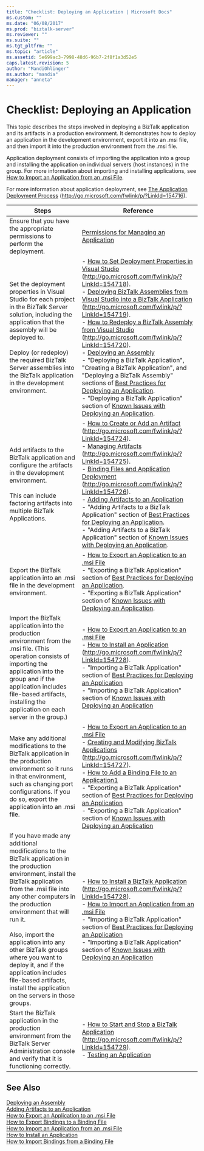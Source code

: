 ```yaml
---
title: "Checklist: Deploying an Application | Microsoft Docs"
ms.custom: ""
ms.date: "06/08/2017"
ms.prod: "biztalk-server"
ms.reviewer: ""
ms.suite: ""
ms.tgt_pltfrm: ""
ms.topic: "article"
ms.assetid: 5e699ac3-7998-48d6-96b7-2f8f1a3d52e5
caps.latest.revision: 5
author: "MandiOhlinger"
ms.author: "mandia"
manager: "anneta"
---
```

# Checklist: Deploying an Application
This topic describes the steps involved in deploying a BizTalk application and its artifacts in a production environment. It demonstrates how to deploy an application in the development environment, export it into an .msi file, and then import it into the production environment from the .msi file.  
  
 Application deployment consists of importing the application into a group and installing the application on individual servers (host instances) in the group. For more information about importing and installing applications, see [How to Import an Application from an .msi File](../technical-guides/how-to-import-an-application-from-an-msi-file.md).  
  
 For more information about application deployment, see [The Application Deployment Process](http://go.microsoft.com/fwlink/p/?LinkId=154716) (http://go.microsoft.com/fwlink/p/?LinkId=154716).  
  
|Steps|Reference|  
|-----------|---------------|  
|Ensure that you have the appropriate permissions to perform the deployment.|[Permissions for Managing an Application](../technical-guides/permissions-for-managing-an-application.md)|  
|Set the deployment properties in Visual Studio for each project in the BizTalk Server solution, including the application that the assembly will be deployed to.<br /><br /> Deploy (or redeploy) the required BizTalk Server assemblies into the BizTalk application in the development environment.|-   [How to Set Deployment Properties in Visual Studio](http://go.microsoft.com/fwlink/p/?LinkId=154718) (http://go.microsoft.com/fwlink/p/?LinkId=154718).<br />-   [Deploying BizTalk Assemblies from Visual Studio into a BizTalk Application](http://go.microsoft.com/fwlink/p/?LinkId=154719) (http://go.microsoft.com/fwlink/p/?LinkId=154719).<br />-   [How to Redeploy a BizTalk Assembly from Visual Studio](http://go.microsoft.com/fwlink/p/?LinkId=154720) (http://go.microsoft.com/fwlink/p/?LinkId=154720).<br />-   [Deploying an Assembly](../technical-guides/deploying-an-assembly.md)<br />-   "Deploying a BizTalk Application", "Creating a BizTalk Application", and "Deploying a BizTalk Assembly" sections of [Best Practices for Deploying an Application](http://msdn.microsoft.com/library/gg634504.aspx).<br />-   "Deploying a BizTalk Application" section of [Known Issues with Deploying an Application](../technical-guides/known-issues-with-deploying-an-application.md).|  
|Add artifacts to the BizTalk application and configure the artifacts in the development environment.<br /><br /> This can include factoring artifacts into multiple BizTalk Applications.|-   [How to Create or Add an Artifact](http://go.microsoft.com/fwlink/p/?LinkId=154724) (http://go.microsoft.com/fwlink/p/?LinkId=154724).<br />-   [Managing Artifacts](http://go.microsoft.com/fwlink/p/?LinkId=154725) (http://go.microsoft.com/fwlink/p/?LinkId=154725).<br />-   [Binding Files and Application Deployment](http://go.microsoft.com/fwlink/p/?LinkId=154726) (http://go.microsoft.com/fwlink/p/?LinkId=154726).<br />-   [Adding Artifacts to an Application](../technical-guides/adding-artifacts-to-an-application.md)<br />-   "Adding Artifacts to a BizTalk Application" section of [Best Practices for Deploying an Application](http://msdn.microsoft.com/library/gg634504.aspx).<br />-   "Adding Artifacts to a BizTalk Application" section of [Known Issues with Deploying an Application](../technical-guides/known-issues-with-deploying-an-application.md).|  
|Export the BizTalk application into an .msi file in the development environment.|-   [How to Export an Application to an .msi File](../technical-guides/how-to-export-an-application-to-an-msi-file.md)<br />-   "Exporting a BizTalk Application" section of [Best Practices for Deploying an Application](http://msdn.microsoft.com/library/gg634504.aspx).<br />-   "Exporting a BizTalk Application" section of [Known Issues with Deploying an Application](../technical-guides/known-issues-with-deploying-an-application.md).|  
|Import the BizTalk application into the production environment from the .msi file. (This operation consists of importing the application into the group and if the application includes file-based artifacts, installing the application on each server in the group.)|-   [How to Export an Application to an .msi File](../technical-guides/how-to-export-an-application-to-an-msi-file.md)<br />-   [How to Install an Application](http://go.microsoft.com/fwlink/p/?LinkId=154728) (http://go.microsoft.com/fwlink/p/?LinkId=154728).<br />-   "Importing a BizTalk Application" section of [Best Practices for Deploying an Application](http://msdn.microsoft.com/library/gg634504.aspx)<br />-   "Importing a BizTalk Application" section of [Known Issues with Deploying an Application](../technical-guides/known-issues-with-deploying-an-application.md)|  
|Make any additional modifications to the BizTalk application in the production environment so it runs in that environment, such as changing port configurations. If you do so, export the application into an .msi file.|-   [How to Export an Application to an .msi File](../technical-guides/how-to-export-an-application-to-an-msi-file.md)<br />-   [Creating and Modifying BizTalk Applications](http://go.microsoft.com/fwlink/p/?LinkId=154727) (http://go.microsoft.com/fwlink/p/?LinkId=154727).<br />-   [How to Add a Binding File to an Application1](../technical-guides/how-to-add-a-binding-file-to-an-application1.md)<br />-   "Exporting a BizTalk Application" section of [Best Practices for Deploying an Application](http://msdn.microsoft.com/library/gg634504.aspx)<br />-   "Exporting a BizTalk Application" section of [Known Issues with Deploying an Application](../technical-guides/known-issues-with-deploying-an-application.md)|  
|If you have made any additional modifications to the BizTalk application in the production environment, install the BizTalk application from the .msi file into any other computers in the production environment that will run it.<br /><br /> Also, import the application into any other BizTalk groups where you want to deploy it, and if the application includes file-based artifacts, install the application on the servers in those groups.|-   [How to Install a BizTalk Application](http://go.microsoft.com/fwlink/p/?LinkId=154728) (http://go.microsoft.com/fwlink/p/?LinkId=154728).<br />-   [How to Import an Application from an .msi File](../technical-guides/how-to-import-an-application-from-an-msi-file.md)<br />-   "Importing a BizTalk Application" section of [Best Practices for Deploying an Application](http://msdn.microsoft.com/library/gg634504.aspx)<br />-   "Importing a BizTalk Application" section of [Known Issues with Deploying an Application](../technical-guides/known-issues-with-deploying-an-application.md)|  
|Start the BizTalk application in the production environment from the BizTalk Server Administration console and verify that it is functioning correctly.|-   [How to Start and Stop a BizTalk Application](http://go.microsoft.com/fwlink/p/?LinkId=154729) (http://go.microsoft.com/fwlink/p/?LinkId=154729).<br />-   [Testing an Application](../technical-guides/testing-an-application.md)|  
  
## See Also  
 [Deploying an Assembly](../technical-guides/deploying-an-assembly.md)   
 [Adding Artifacts to an Application](../technical-guides/adding-artifacts-to-an-application.md)   
 [How to Export an Application to an .msi File](../technical-guides/how-to-export-an-application-to-an-msi-file.md)   
 [How to Export Bindings to a Binding File](../technical-guides/how-to-export-bindings-to-a-binding-file.md)   
 [How to Import an Application from an .msi File](../technical-guides/how-to-import-an-application-from-an-msi-file.md)   
 [How to Install an Application](../technical-guides/how-to-install-an-application.md)   
 [How to Import Bindings from a Binding File](../technical-guides/how-to-import-bindings-from-a-binding-file.md)
